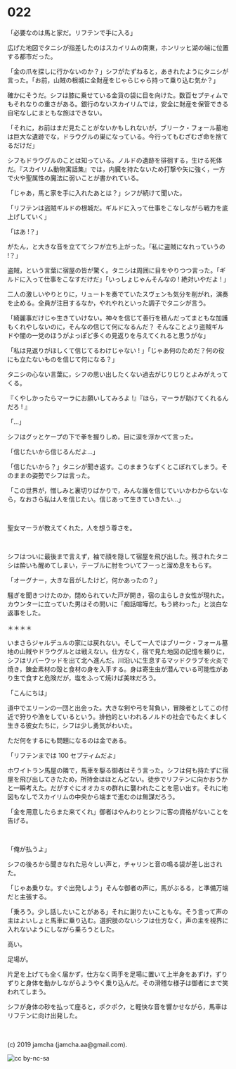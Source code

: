 

# 022

「必要なのは馬と家だ。リフテンで手に入る」

広げた地図でタニシが指差したのはスカイリムの南東，ホンリッヒ湖の端に位置する都市だった。

「金の爪を探しに行かないのか？」シフがたずねると，あきれたようにタニシが言った。「お前，山賊の根城に全財産をじゃらじゃら持って乗り込む気か？」

確かにそうだ。シフは膝に乗せている金貨の袋に目を向けた。数百セプティムでもそれなりの重さがある。銀行のないスカイリムでは，安全に財産を保管できる自宅なしにまともな旅はできない。

「それに，お前はまだ見たことがないかもしれないが，ブリーク・フォール墓地は巨大な遺跡でな，ドラウグルの巣になっている。今行ってもむざむざ命を捨てるだけだ」

シフもドラウグルのことは知っている。ノルドの遺跡を徘徊する，生ける死体だ。『スカイリム動物寓話集』では，内臓を持たないため打撃や矢に強く，一方で火や聖属性の魔法に弱いことが書かれている。

「じゃあ，馬と家を手に入れたあとは？」シフが続けて聞いた。

「リフテンは盗賊ギルドの根城だ。ギルドに入って仕事をこなしながら戦力を底上げしていく」

「はあ !？」

がたん，と大きな音を立ててシフが立ち上がった。「私に盗賊になれっていうの !？」

盗賊，という言葉に宿屋の皆が驚く。タニシは周囲に目をやりつつ言った。「ギルドに入って仕事をこなすだけだ」「いっしょじゃんそんなの ! 絶対いやだよ ! 」

二人の激しいやりとりに，リュートを奏でていたスヴェンも気分を削がれ，演奏を止める。全員が注目するなか，やれやれといった調子でタニシが言う。

「綺麗事だけじゃ生きていけない。神々を信じて善行を積んだってまともな加護もくれやしないのに，そんなの信じて何になるんだ？ そんなことより盗賊ギルドや闇の一党のほうがよっぽど多くの見返りを与えてくれると思うがな」

「私は見返りがほしくて信じてるわけじゃない ! 」「じゃあ何のためだ？何の役にも立たないものを信じて何になる？」

タニシの心ない言葉に，シフの思い出したくない過去がじりじりとよみがえってくる。

『くやしかったらマーラにお願いしてみろよ !』『ほら，マーラが助けてくれるんだろ ! 』

「…」

シフはグッとケープの下で拳を握りしめ，目に涙を浮かべて言った。

「信じたいから信じるんだよ…」

「信じたいから？」タニシが聞き返す。このままうなずくとこぼれてしまう。そのままの姿勢でシフは言った。

「この世界が，憎しみと裏切りばかりで，みんな誰を信じていいかわからないなら，なおさら私は人を信じたい。信じあって生きていきたい…」

<br>

聖女マーラが教えてくれた，人を想う尊さを。

<br>

シフはついに最後まで言えず，袖で顔を隠して宿屋を飛び出した。残されたタニシは酔いも醒めてしまい，テーブルに肘をついてフーっと溜め息をもらす。

「オーグナー，大きな音がしたけど，何かあったの？」

騒ぎを聞きつけたのか，閉められていた戸が開き，宿の主らしき女性が現れた。カウンターに立っていた男はその問いに「痴話喧嘩だ。もう終わった」と淡白な返事をした。

＊＊＊＊

いまさらジャルデュルの家には戻れない。そして一人ではブリーク・フォール墓地の山賊やドラウグルとは戦えない。仕方なく，宿で見た地図の記憶を頼りに，シフはリバーウッドを出て北へ進んだ。川沿いに生息するマッドクラブを火炎で焼き，錬金素材の殻と食材の身を入手する。身は寄生虫が潜んでいる可能性があり生で食すと危険だが，塩をふって焼けば美味だろう。

「こんにちは」

道中でエリーンの一団と出会った。大きな剣や弓を背負い，冒険者としてこの付近で狩りや漁をしているという。排他的といわれるノルドの社会でもたくましく生きる彼女たちに，シフは少し勇気がわいた。

ただ何をするにも問題になるのは金である。

「リフテンまでは 100 セプティムだよ」

ホワイトラン馬屋の隣で，馬車を駆る御者はそう言った。シフは何も持たずに宿屋を飛び出してきたため，所持金はほとんどない。徒歩でリフテンに向かおうかと一瞬考えた。だがすぐにオオカミの群れに襲われたことを思い出す。それに地図もなしでスカイリムの中央から端まで進むのは無謀だろう。

「金を用意したらまた来てくれ」御者はやんわりとシフに客の資格がないことを告げる。

<br>

「俺が払うよ」

シフの後ろから聞きなれた忌々しい声と，チャリンと音の鳴る袋が差し出された。

「じゃあ乗りな。すぐ出発しよう」そんな御者の声に，馬がぶるる，と準備万端だと主張する。

「乗ろう。少し話したいことがある」それに謝りたいこともな。そう言って声の主はよいしょと馬車に乗り込む。選択肢のないシフは仕方なく，声の主を視界に入れないようにしながら乗ろうとした。

高い。

足場が。

片足を上げても全く届かず，仕方なく両手を足場に置いて上半身をあずけ，ずりずりと身体を動かしながらようやく乗り込んだ。その滑稽な様子は御者にまで笑われてしまう。

シフが身体の砂を払って座ると，ポクポク，と軽快な音を響かせながら，馬車はリフテンに向け出発した。

<br>
<br>
(c) 2019 jamcha (jamcha.aa@gmail.com).

![cc by-nc-sa](https://i.creativecommons.org/l/by-nc-sa/4.0/88x31.png)

